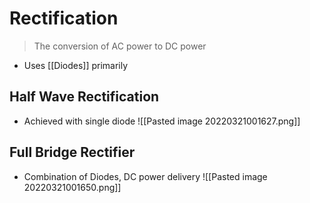 # Rectification
> The conversion of AC power to DC power
- Uses [[Diodes]] primarily
## Half Wave Rectification
- Achieved with single diode
![[Pasted image 20220321001627.png]]
## Full Bridge Rectifier
- Combination of Diodes, DC power delivery
![[Pasted image 20220321001650.png]]
